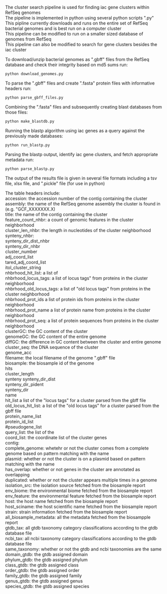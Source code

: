 The cluster search pipeline is used for finding iac gene clusters within RefSeq genomes  
The pipeline is implemented in python using several python scripts ".py"  
This pipline currently downloads and runs on the entire set of RefSeq bacterial genomes and is best run on a computer cluster  
This pipeline can be modified to run on a smaller sized database of genomes from RefSeq  
This pipeline can also be modified to search for gene clusters besides the iac cluster  

To download/unzip bacterial genomes as ".gbff" files from the RefSeq database and check their integrity based on md5 sums run:  
```
python download_genomes.py
```
To parse the ".gbff" files and create ".fasta" protein files with informative headers run:  
```
python parse_gbff_files.py
```
Combining the ".fasta" files and subsequently creating blast databases from those files:  
```
python make_blastdb.py
```
Running the blastp algorithm using iac genes as a query against the previously made databases:
```
python run_blastp.py
```
Parsing the blastp output, identify iac gene clusters, and fetch appropriate metadata run:
```
python parse_blastp.py
```
The output of the results file is given in several file formats including a tsv file, xlsx file, and ".pickle" file (for use in python)

The table headers include:  
accession:			the accession number of the contig containing the cluster  
assembly:			the name of the RefSeq genome assembly the cluster is found in (e.g. "GCF_XXXXXXX.X)  
title:				the name of the contig containing the cluster  
feature_count_nhbr:		a count of genomic features in the cluster neighborhood  
cluster_len_nhbr:		the length in nucleotides of the cluster neighborhood  
synteny_nhbr:			  
synteny_dir_dist_nhbr  
synteny_dir_nhbr  
cluster_number  
adj_coord_list  
tared_adj_coord_list  
itol_cluster_string  
nhbrhood_hit_list:		a list of  
nhbrhood_locus_tags:		a list of locus tags" from proteins in the cluster neighborhood  
nhbrhood_old_locus_tags:	a list of "old locus tags" from proteins in the cluster neighborhood  
nhbrhood_prot_ids		a list of protein ids from proteins in the cluster neighborhood  
nhbrhood_prot_name		a list of protein name from proteins in the cluster neighborhood  
nhbrhood_prot_seq:		a list of protein sequences from proteins in the cluster neighborhood  
clusterGC:			the GC content of the cluster  
genomeGC:			the GC content of the entire genome  
diffGC:				the difference in GC content between the cluster and entire genome  
cluster_seq:			the DNA sequence of the cluster  
genome_acc  
filename:			the local filename of the genome ".gbff" file  
biosample:			the biosample id of the genome  
hits  
cluster_length  
synteny	synteny_dir_dist  
synteny_dir_pident  
synteny_dir  
name  
hit_list			a list of the "locus tags" for a cluster parsed from the gbff file  
old_locus_hit_list:		a list of the "old locus tags" for a cluster parsed from the gbff file  
protein_name_list  
protein_id_list  
#pseudogene_list  
query_list:			the list of the  
coord_list:			the coordinate list of the cluster genes  
contig:			  
complete_genome:		whetehr or not the cluster comes from a complete genome based on pattern matching with the name  
plasmid:			whether or not the cluster is on a plasmid based on pattern matching with the name  
has_overlap:			whether or not genes in the cluster are annotated as overlapping  
duplicated:			whether or not the cluster appears multiple times in a genome  
isolation_src:			the isolation source fetched from the biosample report  
env_biome:			the environmental biome fetched from the biosample report  
env_feature:			the environmental feature fetched from the biosample report  
host:				the host name fetched from the biosample report  
host_sciname:			the host scientific name fetched from the biosample report  
strain:				strain information fetched from the biosample report  
all_biosample_metadata:		all the metadata fetched from the biosampple report  
gtdb_tax:			all gtdb taxonomy category classifications according to the gtdb database file  
ncbi_tax:			all ncbi taxonomy category classifications according to the gtdb database file  
same_taxonomy:			whether or not the gtdb and ncbi taxonomies are the same  
domain_gtdb:			the gtdb assigned domain  
phylum_gtdb:			the gtdb assigned phylum  
class_gtdb:			the gtdb assigned class  
order_gtdb:			the gtdb assigned order  
family_gtdb:			the gtdb assigned family  
genus_gtdb:			the gtdb assigned genus  
species_gtdb:			the gtdb assigned species
